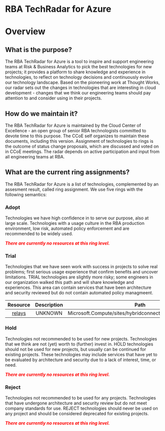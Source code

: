 
RBA TechRadar for Azure
=======================

# Overview

## What is the purpose?


The RBA TechRadar for Azure is a tool to inspire and support engineering teams at Risk & Business Analytics to pick the best technologies for new projects; it provides a platform to share knowledge and experience in technologies, to reflect on technology decisions and continuously evolve our technology landscape.  Based on the pioneering work at Thought Works, our radar sets out the changes in technologies that are interesting in cloud development - changes that we think our engineering teams should pay attention to and consider using in their projects.
## How do we maintain it?


The RBA TechRadar for Azure is maintained by the Cloud Center of Excellence - an open group of senior RBA technologists committed to devote time to this purpose.  The CCoE self organizes to maintain these documents, including this version.  Assignment of technologies to rings is the outcome of status change proposals, which are discussed and voted on in CCoE meetings.  The radar depends on active participation and input from all engineering teams at RBA.
## What are the current ring assignments?


The RBA TechRadar for Azure is a list of technologies, complemented by an assesment result, called ring assignment.  We use five rings with the following semantics:
### Adopt


Technologies we have high confidence in to serve our purpose, also at large scale.  Technologies with a usage culture in the RBA production environment, low risk, automated policy enforcement and are recommended to be widely used.  
  
***<font color="red"> There are currently no resources at this ring level. </font>***
### Trial


Technologies that we have seen work with success in projects to solve real problems;  first serious usage experience that confirm benefits and uncover limitations.  TRIAL technologies are slightly more risky; some engineers in our organization walked this path and will share knowledge and experiences.  This area can contain services that have been architecture and security reviewed but do not contain automated policy managmeent.  

|Resource|Description|Path|Status|
| :---: | :---: | :---: | :---: |
|[relays](https://github.com/openrba/python-azure-techradar/tree/master/Microsoft.Compute/sites/hybridconnectionnamespaces/relays)|UNKNOWN|Microsoft.Compute/sites/hybridconnectionnamespaces/relays|TRIAL|

### Hold


Technologies not recommended to be used for new projects. Technologies that we think are not (yet) worth to (further) invest in.  HOLD technologies should not be used for new projects, but usually can be continued for existing projects.  These technologies may include services that have yet to be evaluated by architecture and security due to a lack of interest, time, or need.  
  
***<font color="red"> There are currently no resources at this ring level. </font>***
### Reject


Technologies not recommended to be used for any projects. Technologies that have undergone architecture and security review but do not meet company standards for use.  REJECT technologies should never be used on any project and should be considered deprecated for existing projects.  
  
***<font color="red"> There are currently no resources at this ring level. </font>***